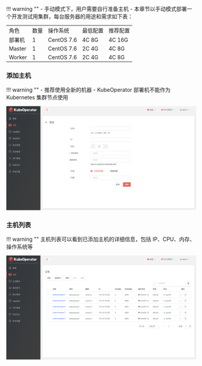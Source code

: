 
!!! warning ""
    - 手动模式下，用户需要自行准备主机
    - 本章节以手动模式部署一个开发测试用集群，每台服务器的用途和需求如下表：

<table>
    <tr>
        <td>角色</td>
        <td>数量</td>
        <td>操作系统</td>
        <td>最低配置</td>
        <td>推荐配置</td>
    </tr>
    <tr>
        <td>部署机</td>
        <td>1</td>
        <td>CentOS 7.6</td>
        <td>4C 8G</td>
        <td>4C 16G</td>
    </tr>
    <tr>
        <td>Master</td>
        <td>1</td>
        <td>CentOS 7.6</td>
        <td>2C 4G</td>
        <td>4C 8G</td>
    </tr>
    <tr>
        <td>Worker</td>
        <td>1</td>
        <td>CentOS 7.6</td>
        <td>2C 4G</td>
        <td>4C 8G</td>
    </tr>
</table>

### 添加主机

!!! warning ""
    - 推荐使用全新的机器
    - KubeOperator 部署机不能作为 Kubernetes 集群节点使用

![host-add](../../img/user_manual/hosts/host-add.png)

### 主机列表

!!! warning ""
    主机列表可以看到已添加主机的详细信息，包括 IP、CPU、内存、操作系统等

![host-list](../../img/user_manual/hosts/host-list.png)
